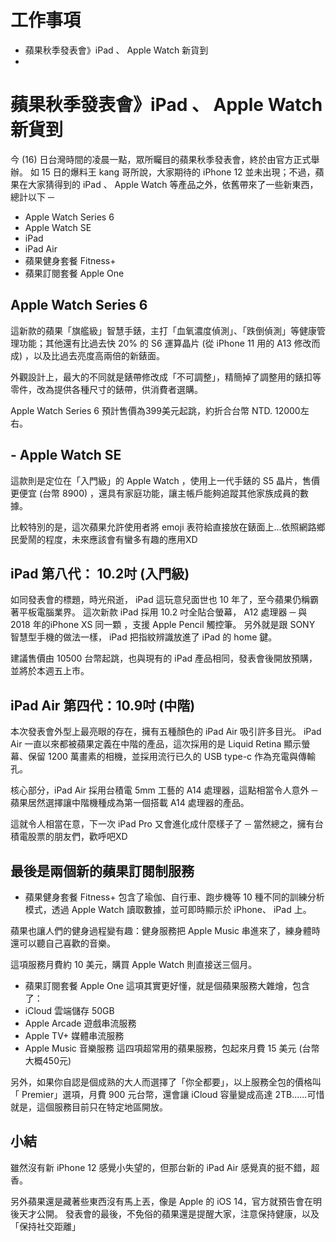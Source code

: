 # 工作事項
- 蘋果秋季發表會》iPad 、 Apple Watch 新貨到
- 


# 蘋果秋季發表會》iPad 、 Apple Watch 新貨到

今 (16) 日台灣時間的凌晨一點，眾所矚目的蘋果秋季發表會，終於由官方正式舉辦。
如 15 日的爆料王 kang 哥所說，大家期待的 iPhone 12 並未出現；不過，蘋果在大家猜得到的 iPad 、 Apple Watch 等產品之外，依舊帶來了一些新東西，總計以下 ─ 
- Apple Watch Series 6
- Apple Watch SE
- iPad
- iPad Air
- 蘋果健身套餐 Fitness+
- 蘋果訂閱套餐 Apple One


##  Apple Watch Series 6
這新款的蘋果「旗艦級」智慧手錶，主打「血氧濃度偵測」、「跌倒偵測」等健康管理功能；其他還有比過去快 20% 的 S6 運算晶片 (從 iPhone 11 用的 A13 修改而成) ，以及比過去亮度高兩倍的新錶面。

外觀設計上，最大的不同就是錶帶修改成「不可調整」，精簡掉了調整用的錶扣等零件，改為提供各種尺寸的錶帶，供消費者選購。

Apple Watch Series 6 預計售價為399美元起跳，約折合台幣 NTD. 12000左右。

## - Apple Watch SE
這款則是定位在「入門級」的 Apple Watch ，使用上一代手錶的 S5 晶片，售價更便宜 (台幣 8900) ，還具有家庭功能，讓主帳戶能夠追蹤其他家族成員的數據。

比較特別的是，這次蘋果允許使用者將 emoji 表符給直接放在錶面上...依照網路鄉民愛鬧的程度，未來應該會有蠻多有趣的應用XD


## iPad 第八代： 10.2吋 (入門級)
如同發表會的標題，時光飛逝， iPad 這玩意兒面世也 10 年了，至今蘋果仍稱霸著平板電腦業界。
這次新款 iPad 採用 10.2 吋全貼合螢幕， A12 處理器 ─ 與 2018 年的iPhone XS 同一顆 ，支援 Apple Pencil 觸控筆。
另外就是跟 SONY 智慧型手機的做法一樣， iPad 把指紋辨識放進了 iPad 的 home 鍵。

建議售價由 10500 台幣起跳，也與現有的 iPad 產品相同，發表會後開放預購，並將於本週五上市。

## iPad Air 第四代：10.9吋 (中階)
本次發表會外型上最亮眼的存在，擁有五種顏色的 iPad Air 吸引許多目光。
iPad Air 一直以來都被蘋果定義在中階的產品，這次採用的是 Liquid Retina 顯示螢幕、保留 1200 萬畫素的相機，並採用流行已久的 USB type-c 作為充電與傳輸孔。

核心部分，iPad Air 採用台積電 5mm 工藝的 A14 處理器，這點相當令人意外 ─ 蘋果居然選擇讓中階機種成為第一個搭載 A14 處理器的產品。

這就令人相當在意，下一次 iPad Pro 又會進化成什麼樣子了 ─ 當然總之，擁有台積電股票的朋友們，歡呼吧XD

## 最後是兩個新的蘋果訂閱制服務
- 蘋果健身套餐 Fitness+
包含了瑜伽、自行車、跑步機等 10 種不同的訓練分析模式，透過 Apple Watch 讀取數據，並可即時顯示於 iPhone、 iPad 上。

蘋果也讓人們的健身過程變有趣：健身服務把 Apple Music 串進來了，練身體時還可以聽自己喜歡的音樂。

這項服務月費約 10 美元，購買 Apple Watch 則直接送三個月。

- 蘋果訂閱套餐 Apple One
這項其實更好懂，就是個蘋果服務大雜燴，包含了：
- iCloud 雲端儲存 50GB 
- Apple Arcade 遊戲串流服務
- Apple TV+ 媒體串流服務
- Apple Music 音樂服務
這四項超常用的蘋果服務，包起來月費 15 美元 (台幣大概450元)


另外，如果你自認是個成熟的大人而選擇了「你全都要」，以上服務全包的價格叫「 Premier」選項，月費 900 元台幣，還會讓 iCloud 容量變成高達 2TB......可惜就是，這個服務目前只在特定地區開放。


## 小結
雖然沒有新 iPhone 12 感覺小失望的，但那台新的 iPad Air 感覺真的挺不錯，超香。

另外蘋果還是藏著些東西沒有馬上丟，像是 Apple 的 iOS 14，官方就預告會在明後天才公開。
發表會的最後，不免俗的蘋果還是提醒大家，注意保持健康，以及「保持社交距離」